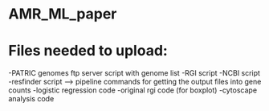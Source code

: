 # AMR_ML_paper

# Files needed to upload:
-PATRIC genomes ftp server script with genome list
-RGI script
-NCBI script 
-resfinder script
--> pipeline commands for getting the output files into gene counts 
-logistic regression code
-original rgi code (for boxplot)
-cytoscape analysis code
